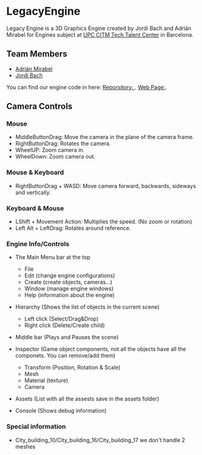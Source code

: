 ﻿# LegacyEngine

Legacy Engine is a 3D Graphics Engine created by Jordi Bach and Adrián Mirabel for Engines subject at [UPC CITM Tech Talent Center](https://www.citm.upc.edu/) in Barcelona.

## Team Members
- [Adrián Mirabel](https://github.com/M1R4B3L)
- [Jordi Bach](https://github.com/bottzo)

You can find our engine code in here:
[Reporsitory: ](https://github.com/M1R4B3L/LegacyEngine).
[Web Page:](https://m1r4b3l.github.io/LegacyEngine/).
## Camera Controls
### Mouse
- MiddleButtonDrag: Move the camera in the plane of the camera frame.
- RightButtonDrag: Rotates the camera.
- WheelUP: Zoom camera in.
- WheelDown: Zoom camera out.

### Mouse & Keyboard
- RightButtonDrag + WASD: Move camera forward, backwards, sideways and vertically.

### Keyboard & Mouse
- LShift + Movement Action: Multiplies the speed. (No zoom or rotation)
- Left Alt + LeftDrag: Rotates around reference.

### Engine Info/Controls
- The Main Menu bar at the top 
	- File 
	- Edit (change engine configurations)
	- Create (create objects, cameras...)
	- Window (manage engine windows)
	- Help (information about the engine)

- Hierarchy (Shows the list of objects in the current scene)
	- Left click (Select/Drag&Drop)
	- Right click (Delete/Create child)

- Middle bar (Plays and Pauses the scene)

- Inspector (Game object components, not all the objects have all the componets. You can remove/add them)
	- Transform (Position, Rotation & Scale)
	- Mesh
	- Material (texture)
	- Camera

- Assets (List with all the assests save in the assets folder)

- Console (Shows debug information)

### Special information

- City_building_10/City_building_16/City_building_17 we don't handle 2 meshes 


